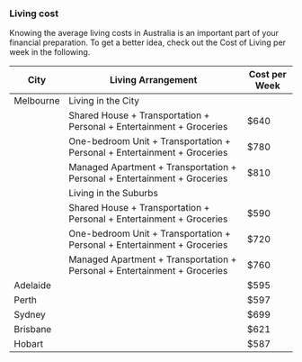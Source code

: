 ### Living cost

Knowing the average living costs in Australia is an important part of your financial preparation. To get a better idea, check out the Cost of Living per week in the following.

| City      | Living Arrangement                                                        | Cost per Week |
| --------- | ------------------------------------------------------------------------- | ------------- |
| Melbourne | Living in the City                                                        |               |
|           | Shared House + Transportation + Personal + Entertainment + Groceries      | $640          |
|           | One-bedroom Unit + Transportation + Personal + Entertainment + Groceries  | $780          |
|           | Managed Apartment + Transportation + Personal + Entertainment + Groceries | $810          |
|           | Living in the Suburbs                                                     |               |
|           | Shared House + Transportation + Personal + Entertainment + Groceries      | $590          |
|           | One-bedroom Unit + Transportation + Personal + Entertainment + Groceries  | $720          |
|           | Managed Apartment + Transportation + Personal + Entertainment + Groceries | $760          |
| Adelaide  |                                                                           | $595          |
| Perth     |                                                                           | $597          |
| Sydney    |                                                                           | $699          |
| Brisbane  |                                                                           | $621          |
| Hobart    |                                                                           | $587          |
